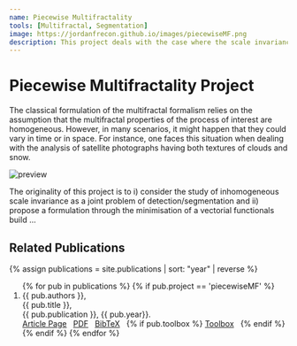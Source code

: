 ```yaml
---
name: Piecewise Multifractality
tools: [Multifractal, Segmentation]
image: https://jordanfrecon.github.io/images/piecewiseMF.png
description: This project deals with the case where the scale invariance properties are inhomogenous in time or in space.
---
```


# Piecewise Multifractality Project

The classical formulation of the multifractal formalism relies on the assumption that the multifractal properties of the process of interest are homogeneous. However, in many scenarios, it might happen that they could vary in time or in space. For instance, one faces this situation when dealing with the analysis of satellite photographs having both textures of clouds and snow.

![preview](https://jordanfrecon.github.io/images/piecewiseMF.png)

The originality of this project is to i) consider the study of inhomogeneous scale invariance as a joint problem of detection/segmentation and ii) propose a formulation through the minimisation of a vectorial functionals build ...



## Related Publications
{% assign publications = site.publications | sort: "year" | reverse %}

<ol>
{% for pub in publications %}
 {% if pub.project == 'piecewiseMF' %}
 <li>
 <div class="pubitem">
   <div class="pubauthors">
     {{ pub.authors }},
   </div>
   <div class="pubtitle">
     {{ pub.title }},
   </div>
   <div class="pubinfo">
     {{ pub.publication }}, {{ pub.year}}.
   </div>
 </div>
 <div class="publinks">
   <a href="{{pub.url}}"><i class="fas fa-link"></i> Article Page</a>&nbsp;&nbsp;
   <a href="/download/{{ pub.slug}}.pdf"><i class="far fa-file-pdf"></i> PDF</a>&nbsp;&nbsp;
   <a href="/download/{{ pub.slug}}.bib"><i class="fas fa-quote-left"></i> BibTeX</a>&nbsp;&nbsp;
   {% if pub.toolbox %}
   <a href="{{ pub.toolbox }}"><i class="fab fa-github"></i> Toolbox</a>&nbsp;&nbsp;
   {% endif %}
 </div>
 </li>
 {% endif %}
{% endfor %}
</ol>


